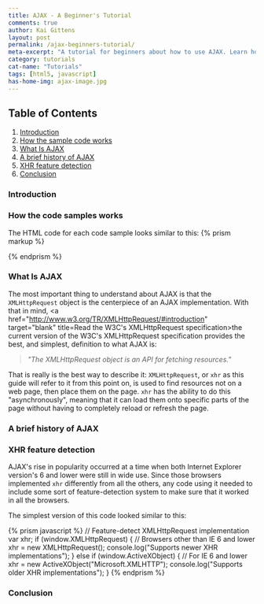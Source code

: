 ```yaml
---
title: AJAX - A Beginner's Tutorial
comments: true
author: Kai Gittens
layout: post
permalink: /ajax-beginners-tutorial/
meta-excerpt: "A tutorial for beginners about how to use AJAX. Learn how to write AJAX using both pure JavaScript and jQuery. Includes many code samples."
category: tutorials
cat-name: "Tutorials"
tags: [html5, javascript]
has-home-img: ajax-image.jpg
---
```


## Table of Contents
1. [Introduction](#introduction)
2. [How the sample code works](#how-sample-code-works)
3. [What Is AJAX](#what-is-ajax)
4. [A brief history of AJAX](#brief-history-ajax)
5. [XHR feature detection](#xhr-feature-detection)
11. [Conclusion](#conclusion)

<a name="introduction"></a>
### Introduction

<a name="how-sample-code-works"></a>
### How the code samples works
The HTML code for each code sample looks similar to this:
{% prism markup %}
<!DOCTYPE html>
<html lang="en">
  <head>
    <meta charset="UTF-8">
    <title>A Code Sample</title>
  </head>
  <body>
    <!-- Content will go here-->
    <script src="../js/libs/jquery-1.11.2.min.js"></script>
    <script src="scripts.js"></script>
  </body>
</html>
{% endprism %}

<a name="what-is-ajax"></a>
### What Is AJAX
The most important thing to understand about AJAX is that the `XMLHttpRequest` object is the centerpiece of an AJAX implementation. With that in mind, <a href="http://www.w3.org/TR/XMLHttpRequest/#introduction" target="blank" title=Read the W3C's XMLHttpRequest specification>the current version of the W3C's XMLHttpRequest specification</a> provides the best, and simplest, definition to what AJAX is:

> *"The XMLHttpRequest object is an API for fetching resources."*

That is really is the best way to describe it: `XMLHttpRequest`, or `xhr` as this guide will refer to it from this point on, is used to find resources not on a web page, then place them on the page. `xhr` has the ability to do this "asynchronously", meaning that it can load them onto specific parts of the page without having to completely reload or refresh the page.
<a name="brief-history-ajax"></a>
### A brief history of AJAX

<a name="xhr-feature-detection"></a>
### XHR feature detection
AJAX's rise in popularity occurred at a time when both Internet Explorer version's 6 and lower were still in wide use. Since those browsers implemented `xhr` differently from all the others, any code using it needed to include some sort of feature-detection system to make sure that it worked in all the browsers.

The simplest version of this code looked similar to this:

{% prism javascript %}
// Feature-detect XMLHttpRequest implementation
var xhr;
if (window.XMLHttpRequest) { // Browsers other than IE 6 and lower
  xhr = new XMLHttpRequest();
  console.log("Supports newer XHR implementations");
} else if (window.ActiveXObject) { // For IE 6 and lower
  xhr = new ActiveXObject("Microsoft.XMLHTTP");
  console.log("Supports older XHR implementations");
}
{% endprism %}

<a name="conclusion"></a>
### Conclusion
